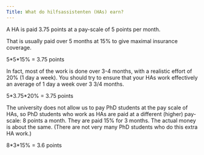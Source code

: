 ```yaml
---
Title: What do hilfsassistenten (HAs) earn?
---
```


A HA is paid 3.75 points at a pay-scale of 5 points per month.

That is usually paid over 5 months at 15% to give maximal insurance coverage.

5\*5\*15% = 3.75 points

In fact, most of the work is done over 3-4 months, with a realistic effort of 20% (1 day a week).  You should try to ensure that your HAs work effectively an average of 1 day a week over 3 3/4 months.

5\*3.75\*20% = 3.75 points

The university does not allow us to pay PhD students at the pay scale of HAs, so PhD students who work as HAs are paid at a different (higher) pay-scale: 8 points a month.  They are paid 15% for 3 months.  The actual money is about the same.  (There are not very many PhD students who do this extra HA work.)

8\*3\*15% = 3.6 points
